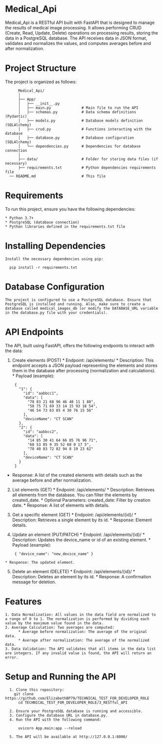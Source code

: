 # Medical_Api
  Medical_Api is a RESTful API built with FastAPI that is designed to manage the results of medical image processing. It allows performing CRUD (Create, Read, Update, Delete) operations on processing results, storing the data in a PostgreSQL database. The API receives data in JSON format, validates and normalizes the values, and computes averages before and after normalization.

# Project Structure
 The project is organized as follows:

          Medical_Api/
          │
          ├── App/
          │   ├── __init__.py
          │   ├── main.py              # Main file to run the API
          │   ├── schemas.py           # Data schema definitions (Pydantic)
          │   ├── models.py            # Database models definition (SQLAlchemy)
          │   ├── crud.py              # Functions interacting with the database
          │   ├── database.py          # Database configuration (SQLAlchemy)
          │   └── dependencies.py      # Dependencies for database connection
          │
          ├── data/                    # Folder for storing data files (if necessary)
          ├── requirements.txt         # Python dependencies requirements file
      ── README.md                     # This file

# Requirements
  To run this project, ensure you have the following dependencies:

    * Python 3.7+
    * PostgreSQL (database connection)
    * Python libraries defined in the requirements.txt file

# Installing Dependencies
    Install the necessary dependencies using pip:

      pip install -r requirements.txt

# Database Configuration
    The project is configured to use a PostgreSQL database. Ensure that PostgreSQL is installed and running. Also, make sure to create a database called medical_images_db (or modify the DATABASE_URL variable in the database.py file with your credentials).

# API Endpoints
  The API, built using FastAPI, offers the following endpoints to interact with the data:

  1. Create elements (POST)
    * Endpoint: /api/elements/
    * Description: This endpoint accepts a JSON payload representing the elements and stores them in the database after processing (normalization and calculations).
    * Payload (example):
    
          {
            "1": {
              "id": "aabbcc1",
              "data": [
                "78 83 21 68 96 46 40 11 1 88",
                "58 75 71 69 33 14 15 93 18 54",
                "46 54 73 63 85 4 30 76 15 56"
              ],
              "deviceName": "CT SCAN"
            },
            "2": {
              "id": "aabbcc2",
              "data": [
                "14 85 30 41 64 66 85 76 96 71",
                "68 53 85 9 35 52 68 0 17 5",
                "78 40 83 72 82 94 8 19 23 62"
              ],
              "deviceName": "CT SCAN"
            }
          }
  * Response: A list of the created elements with details such as the average before and after normalization.

  2. List elements (GET)
    * Endpoint: /api/elements/
    * Description: Retrieves all elements from the database. You can filter the elements by created_date.
    * Optional Parameters:
            created_date: Filter by creation date.
    * Response: A list of elements with details.

  3. Get a specific element (GET)
    * Endpoint: /api/elements/{id}/
    * Description: Retrieves a single element by its id.
    * Response: Element details.


  4. Update an element (PUT/PATCH)
    * Endpoint: /api/elements/{id}/
    * Description: Updates the device_name or id of an existing element.
    * Payload (example):

          { "device_name": "new_device_name" }

    * Response: The updated element.

  5. Delete an element (DELETE)
    * Endpoint: /api/elements/{id}/
    * Description: Deletes an element by its id.
    * Response: A confirmation message for deletion.

# Features
    1. Data Normalization: All values in the data field are normalized to a range of 0 to 1. The normalization is performed by dividing each value by the maximum value found in the data.
    2. Average Calculation: Two averages are computed:
          * Average before normalization: The average of the original data.
          * Average after normalization: The average of the normalized data.
    3. Data Validation: The API validates that all items in the data list are integers. If any invalid value is found, the API will return an error.


# Setup and Running the API
      1. Clone this repository:
        git clone https://github.com/ElizabethBP79/TECHNICAL_TEST_FOR_DEVELOPER_ROLE
          cd TECHNICAL_TEST_FOR_DEVELOPER_ROLE/3_RESTful_API

      2. Ensure your PostgreSQL database is running and accessible.
      3. Configure the database URL in database.py.
      4. Run the API with the following command:
      
          uvicorn App.main:app --reload
          
      5. The API will be available at http://127.0.0.1:8000/